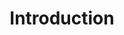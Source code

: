 ---
layout: chapter
title: Introduction
slides:

  - class: title-slide
    content: |

      ![Gather Workshops Logo]([[BASE_URL]]/theme/assets/images/gw_logo.png)

      # Web Data with SQLite
      _Create and publish a dynamic web app_



  - content: |

      ## Apps we need

      We use a wide selection of tools in this course.
      Let's quickly discuss what they are each for.


  - content: |

      ### Web Browser

      We're building a website, so a web browser is critical!
      We recommend Google Chrome and use it for demos.


  - content: |

      ### Code Editor
      
      We recommend a simple but modern editor,
      such as [SublimeText](http://sublimetext.com){:target="_blank"}, [Atom](http://atom.io){:target="_blank"} or [Visual Studio Code](http://code.visualstudio.com){:target="_blank"}.

    notes: |

      You're welcome to use a code editor of your choice, but check out our recommendations if you have a chance!


  - content: |

      ### SQLite Studio

      Used for working with databases visually.
      This app is free and cross-platform.

      [Download SQLite Studio](http://sqlitestudio.pl/?act=download){:target="_blank"}






  - content: |

      ## Command Line Tools

      We also need some tools installed which
      can only be used from the shell.

  - content: |

      ### SQLite3

      The latest version of SQLite works really nicely
      with Python, so we'll use it for our app.

      [Download SQLite](http://sqlite.org/download.html){:target="_blank"}


  - content: |

      ### Python 3

      Python will be the "back-end" of our website,
      communicating between our web page and database.

      [Download Python3](http://python.org/downloads){:target="_blank"}


  - content: |

      ### Flask

      Flask is a framework for Python which makes
      it easier to build websites with databases.

      [Download Flask](http://flask.pocoo.org){:target="_blank"}


  - content: |

      ### Flask Login

      Flask Login is a plugin for Flask which makes
      makes user losin and session management easier.

      [Install Flask Login](https://github.com/maxcountryman/flask-login){:target="_blank"}




  

  - content: |

      ## Web Services

      This part is optional, but could be a handy
      service for designing visual database plans.

      [Sign up for Vertabelo](http://vertabelo.com){:target="_blank"}





  - content: |

      ![Thumbs Up!]([[BASE_URL]]/theme/assets/images/thumbs-up.svg){: height="200"}

      ## Introduction: Complete!

      [Take me to the next chapter!](databases.html)


---